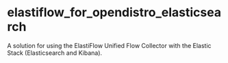 # elastiflow_for_opendistro_elasticsearch

A solution for using the ElastiFlow Unified Flow Collector with the Elastic Stack (Elasticsearch and Kibana).
